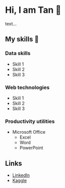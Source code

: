 # Hi, I am Tan 👋
text...

## My skills 📜
### Data skills
- Skill 1
- Skill 2
- Skill 3
### Web technologies
- Skill 1
- Skill 2
- Skill 3
### Productivity utilities
- Microsoft Office
  - Excel
  - Word
  - PowerPoint

## Links
- [LinkedIn](https://www.linkedin.com/in/songglod-p/)
- [Kaggle](https://www.kaggle.com/songglodtan)

<!--
**tsongglod123/tsongglod123** is a ✨ _special_ ✨ repository because its `README.md` (this file) appears on your GitHub profile.

Here are some ideas to get you started:

- 🔭 I’m currently working on ...
- 🌱 I’m currently learning ...
- 👯 I’m looking to collaborate on ...
- 🤔 I’m looking for help with ...
- 💬 Ask me about ...
- 📫 How to reach me: ...
- 😄 Pronouns: ...
- ⚡ Fun fact: ...
-->
